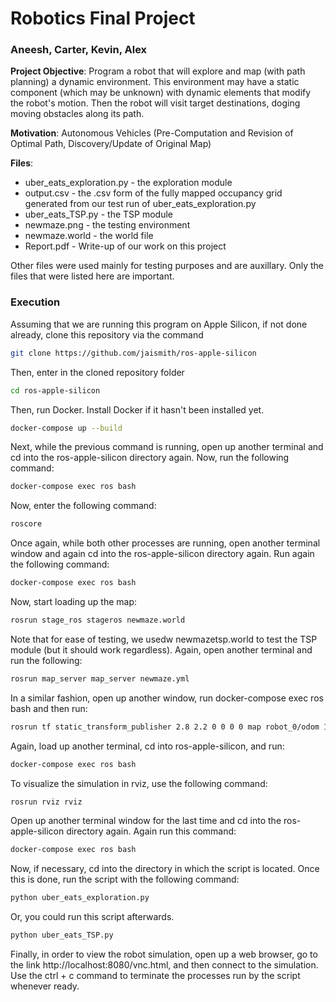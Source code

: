 # Robotics Final Project
### Aneesh, Carter, Kevin, Alex

**Project Objective**: Program a robot that will explore and map (with path planning) a dynamic environment. This environment may have a static component (which may be unknown) with dynamic elements that modify the robot's motion. Then the robot will visit target destinations, doging moving obstacles along its path.

**Motivation**: Autonomous Vehicles (Pre-Computation and Revision of Optimal Path, Discovery/Update of Original Map)

**Files**:
* uber_eats_exploration.py - the exploration module
* output.csv - the .csv form of the fully mapped occupancy grid generated from our test run of uber_eats_exploration.py
* uber_eats_TSP.py - the TSP module
* newmaze.png - the testing environment
* newmaze.world - the world file
* Report.pdf - Write-up of our work on this project

Other files were used mainly for testing purposes and are auxillary. Only the files that were listed here are important. 

### Execution

Assuming that we are running this program on Apple Silicon, if not done already, clone this repository via the command
```bash
git clone https://github.com/jaismith/ros-apple-silicon
```

Then, enter in the cloned repository folder
``` bash
cd ros-apple-silicon
```

Then, run Docker. Install Docker if it hasn't been installed yet. 
```bash
docker-compose up --build
``` 

Next, while the previous command is running, open up another terminal and cd into the ros-apple-silicon directory again. Now, run the following command:
```bash
docker-compose exec ros bash
```

Now, enter the following command:
```bash
roscore
```

Once again, while both other processes are running, open another terminal window and again cd into the ros-apple-silicon directory again. Run again the following command:
```bash
docker-compose exec ros bash
```

Now, start loading up the map:
```bash
rosrun stage_ros stageros newmaze.world
```

Note that for ease of testing, we usedw newmazetsp.world to test the TSP module (but it should work regardless).
Again, open another terminal and run the following:
```bash
rosrun map_server map_server newmaze.yml
```

In a similar fashion, open up another window, run docker-compose exec ros bash
and then run: 
```bash
rosrun tf static_transform_publisher 2.8 2.2 0 0 0 0 map robot_0/odom 100
```

Again, load up another terminal, cd into ros-apple-silicon, and run:
```bash
docker-compose exec ros bash
```

To visualize the simulation in rviz, use the following command:
```bash
rosrun rviz rviz
```

Open up another terminal window for the last time and cd into the ros-apple-silicon directory again. Again run this command:
```bash
docker-compose exec ros bash
```

Now, if necessary, cd into the directory in which the script is located. Once this is done, run the script with the following command:
```bash
python uber_eats_exploration.py
```

Or, you could run this script afterwards.
```bash
python uber_eats_TSP.py
```

Finally, in order to view the robot simulation, open up a web browser, go to the link http://localhost:8080/vnc.html, and then connect to the simulation. Use the ctrl + c command to terminate the processes run by the script whenever ready. 
